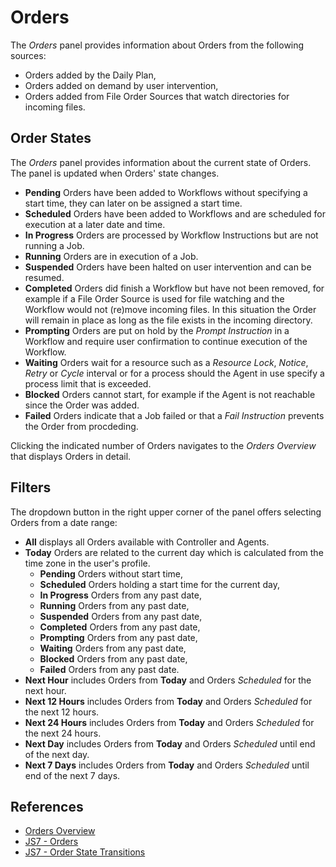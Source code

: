 # Orders

The *Orders* panel provides information about Orders from the following sources:

- Orders added by the Daily Plan,
- Orders added on demand by user intervention,
- Orders added from File Order Sources that watch directories for incoming files.

## Order States

The *Orders* panel provides information about the current state of Orders. The panel is updated when Orders' state changes.

- **Pending** Orders have been added to Workflows without specifying a start time, they can later on be assigned a start time.
- **Scheduled** Orders have been added to Workflows and are scheduled for execution at a later date and time.
- **In Progress** Orders are processed by Workflow Instructions but are not running a Job. 
- **Running** Orders are in execution of a Job. 
- **Suspended** Orders have been halted on user intervention and can be resumed.
- **Completed** Orders did finish a Workflow but have not been removed, for example if a File Order Source is used for file watching and the Workflow would not (re)move incoming files. In this situation the Order will remain in place as long as the file exists in the incoming directory.
- **Prompting** Orders are put on hold by the *Prompt Instruction* in a Workflow and require user confirmation to continue execution of the Workflow.
- **Waiting** Orders wait for a resource such as a *Resource Lock*, *Notice*, *Retry* or *Cycle* interval or for a process should the Agent in use specify a process limit that is exceeded.
- **Blocked** Orders cannot start, for example if the Agent is not reachable since the Order was added.
- **Failed** Orders indicate that a Job failed or that a *Fail Instruction* prevents the Order from procdeding. 

Clicking the indicated number of Orders navigates to the *Orders Overview* that displays Orders in detail.

## Filters

The dropdown button in the right upper corner of the panel offers selecting Orders from a date range:

- **All** displays all Orders available with Controller and Agents.
- **Today** Orders are related to the current day which is calculated from the time zone in the user's profile.
  - **Pending** Orders without start time,
  - **Scheduled** Orders holding a start time for the current day,
  - **In Progress** Orders from any past date,
  - **Running** Orders from any past date,
  - **Suspended** Orders from any past date,
  - **Completed** Orders from any past date,
  - **Prompting** Orders from any past date,
  - **Waiting** Orders from any past date,
  - **Blocked** Orders from any past date,
  - **Failed** Orders from any past date.
- **Next Hour** includes Orders from **Today** and Orders *Scheduled* for the next hour.
- **Next 12 Hours** includes Orders from **Today** and Orders *Scheduled* for the next 12 hours.
- **Next 24 Hours** includes Orders from **Today** and Orders *Scheduled* for the next 24 hours.
- **Next Day** includes Orders from **Today** and Orders *Scheduled* until end of the next day.
- **Next 7 Days** includes Orders from **Today** and Orders *Scheduled* until end of the next 7 days.

## References

- [Orders Overview](/orders-overview)
- [JS7 - Orders](https://kb.sos-berlin.com/display/JS7/JS7+-+Orders)
- [JS7 - Order State Transitions](https://kb.sos-berlin.com/display/JS7/JS7+-+Order+State+Transitions)
